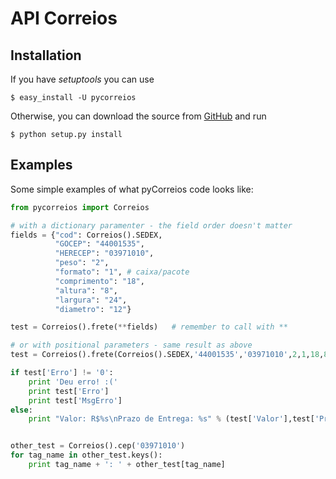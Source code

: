 API Correios
============

Installation
------------
If you have _setuptools_ you can use 

    $ easy_install -U pycorreios

Otherwise, you can download the source from [GitHub][git] and run 

    $ python setup.py install

[git]: https://github.com/avelino/pycorreios "PyCorreios"

Examples
--------
Some simple examples of what pyCorreios code looks like:

```python
from pycorreios import Correios

# with a dictionary paramenter - the field order doesn't matter
fields = {"cod": Correios().SEDEX, 
          "GOCEP": "44001535",
          "HERECEP": "03971010",
          "peso": "2",
          "formato": "1", # caixa/pacote
          "comprimento": "18",
          "altura": "8",
          "largura": "24",
          "diametro": "12"}

test = Correios().frete(**fields)   # remember to call with **

# or with positional parameters - same result as above
test = Correios().frete(Correios().SEDEX,'44001535','03971010',2,1,18,8,24,12)

if test['Erro'] != '0':
    print 'Deu erro! :('
    print test['Erro']
    print test['MsgErro']
else:
    print "Valor: R$%s\nPrazo de Entrega: %s" % (test['Valor'],test['PrazoEntrega'])


other_test = Correios().cep('03971010')
for tag_name in other_test.keys():
    print tag_name + ': ' + other_test[tag_name]
```
